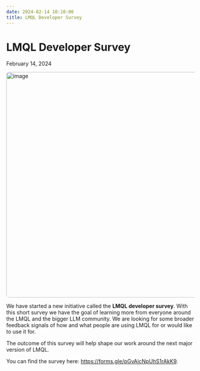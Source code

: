 ```yaml
---
date: 2024-02-14 10:10:00
title: LMQL Developer Survey
---
```


# LMQL Developer Survey


<span class="date">February 14, 2024</span>

<img style="width: 450pt; max-width: calc(100%); margin: auto;border-radius: 4pt;" alt="image" src="https://github.com/eth-sri/lmql/assets/17903049/0c3117f8-bc9c-4e36-92b8-9060621a71f7">

We have started a new initiative called the **LMQL developer survey**. With this short survey we have the goal of learning more from everyone around the LMQL and the bigger LLM community. We are looking for some broader feedback signals of how and what people are using LMQL for or would like to use it for. 

The outcome of this survey will help shape our work around the next major version of LMQL.

You can find the survey here: https://forms.gle/pGvAicNpUhS1rAkK9.
